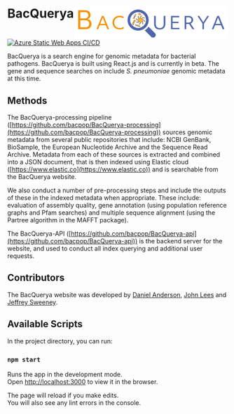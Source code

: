 # BacQuerya <img src='public/logo.svg' align="right" height="75" />

[![Azure Static Web Apps CI/CD](https://github.com/bacpop/BacQuerya/actions/workflows/azure-static-web-apps-kind-field-004c78803.yml/badge.svg)](https://github.com/bacpop/BacQuerya/actions/workflows/azure-static-web-apps-kind-field-004c78803.yml)

BacQuerya is a search engine for genomic metadata for bacterial pathogens. BacQuerya is built using React.js and is currently in beta. The gene and sequence searches on include *S. pneumoniae* genomic metadata at this time.

## Methods

The BacQuerya-processing pipeline ([https://github.com/bacpop/BacQuerya-processing](https://github.com/bacpop/BacQuerya-processing)) sources genomic metadata from several public repositories that include: NCBI GenBank, BioSample, the European Nucleotide Archive and the Sequence Read Archive. Metadata from each of these sources is extracted and combined into a JSON document, that is then indexed using Elastic cloud ([https://www.elastic.co](https://www.elastic.co)) and is searchable from the BacQuerya website.

We also conduct a number of pre-processing steps and include the outputs of these in the indexed metadata when appropriate. These include: evaluation of assembly quality, gene annotation (using population reference graphs and Pfam searches) and multiple sequence alignment (using the Partree algorithm in the MAFFT package).

The BacQuerya-API ([https://github.com/bacpop/BacQuerya-api](https://github.com/bacpop/BacQuerya-api)) is the backend server for the website, and used to conduct all index querying and additional user requests.

## Contributors

The BacQuerya website was developed by [Daniel Anderson](https://github.com/Danderson123), [John Lees](https://github.com/johnlees) and [Jeffrey Sweeney](https://github.com/jsweeneydev).

## Available Scripts

In the project directory, you can run:

### `npm start`

Runs the app in the development mode.\
Open [http://localhost:3000](http://localhost:3000) to view it in the browser.

The page will reload if you make edits.\
You will also see any lint errors in the console.


